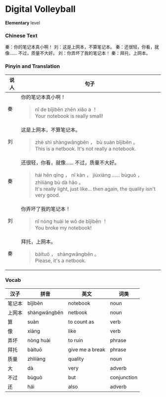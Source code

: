 # Digital Volleyball
**Elementary** level
### Chinese Text
秦：你的笔记本真小啊！
刘：这是上网本，不算笔记本。
秦：还很轻，你看，就像...... 不过，质量不大好。
刘：你弄坏了我的笔记本！
秦：拜托，上网本。

### Pinyin and Translation
|说人|句子|
|----|----|
|秦|你的笔记本真小啊！<blockquote>nǐ de bǐjìběn zhēn xiǎo a ！<br />Your notebook is really small!</blockquote>|
|刘|这是上网本，不算笔记本。<blockquote>zhè shì shàngwǎngběn ， bù suàn bǐjìběn 。<br />This is a netbook. It's not really a notebook.</blockquote>|
|秦|还很轻，你看，就像...... 不过，质量不大好。<blockquote>hái hěn qīng ， nǐ kàn ， jiùxiàng ...... bùguò ， zhìliàng bù dà hǎo 。<br />It's really light, just like... then again, the quality isn't very good.</blockquote>|
|刘|你弄坏了我的笔记本！<blockquote>nǐ nòng huài le wǒ de bǐjìběn ！<br />You broke my notebook!</blockquote>|
|秦|拜托，上网本。<blockquote>bàituō ， shàngwǎngběn 。<br />Please, it's a netbook.</blockquote>|
### Vocab
|汉子|拼音|英文|词类|
|----|----|----|----|
|笔记本|bǐjìběn|notebook|noun|
|上网本|shàngwǎngběn|netbook|noun|
|算|suàn|to count as|verb|
|像|xiàng|like|verb|
|弄坏|nòng huài|to ruin|phrase|
|拜托|bàituō|give me a break|phrase|
|质量|zhìliàng|quality|noun|
|大|dà|very|adverb|
|不过|bùguò|but|conjunction|
|还|hái|also|adverb|